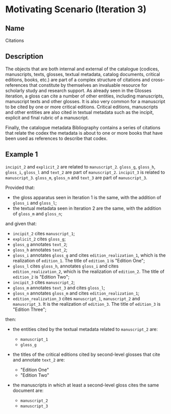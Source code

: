 # Motivating Scenario (Iteration 3)

## Name
Citations

## Description
The objects that are both internal and external of the catalogue (codices, manuscripts, texts, glosses, textual metadata, catalog documents, critical editions, books, etc.) are part of a complex structure of citations and cross-references that constitute by themselves an invaluable resource for scholarly study and research support. As already seen in the Glosses iteration, a gloss can cite a number of other entities, including manuscripts, manuscript texts and other glosses. It is also very common for a manuscript to be cited by one or more critical editions. Critical editions, manuscripts and other entities are also cited in textual metadata such as the incipit, explicit and final rubric of a manuscript. 

Finally, the catalogue metadata Bibliography contains a series of citations that relate the codex the metadata is about to one or more books that have been used as references to describe that codex.

## Example 1
`incipit_2` and `explicit_2` are related to `manuscript_2`. `gloss_g`, `gloss_h`, `gloss_i`, `gloss_l` and `text_2` are part of `manuscript_2`. `incipit_3` is related to `manuscript_3`. `gloss_m`, `gloss_n` and `text_3` are part of `manuscript_3`.

Provided that:

* the gloss apparatus seen in Iteration 1 is the same, with the addition of `gloss_i` and `gloss_l`;
* the textual metadata seen in Iteration 2 are the same, with the addition of `gloss_m` and `gloss_n`;

and given that:

* `incipit_2` cites `manuscript_1`;
* `explicit_2` cites `gloss_g`;
* `gloss_g` annotates `text_2`;
* `gloss_h` annotates `text_2`;
* `gloss_i` annotates `gloss_g` and cites `edition_realization_1`, which is the realization of `edition_1`. The title of `edition_1` is "Edition One";
* `gloss_l` cites `gloss_h`, annotates `gloss_i` and cites `edition_realization_2`, which is the realization of `edition_2`. The title of `edition_2` is "Edition Two";
* `incipit_3` cites `manuscript_2`;
* `gloss_m` annotates `text_3` and cites `gloss_l`;
* `gloss_n` annotates `gloss_m` and cites `edition_realization_1`;
* `edition_realization_3` cites `manuscript_1`, `manuscript_2` and `manuscript_3`. It is the realization of `edition_3`. The title of `edition_3` is "Edition Three";

then:

* the entities cited by the textual metadata related to `manuscript_2` are:
    * `manuscript_1`
    * `gloss_g`

* the titles of the critical editions cited by second-level glosses that cite and annotate `text_2` are:
    * "Edition One"
    * "Edition Two"

* the manuscripts in which at least a second-level gloss cites the same document are:
    * `manuscript_2`
    * `manuscript_3`
